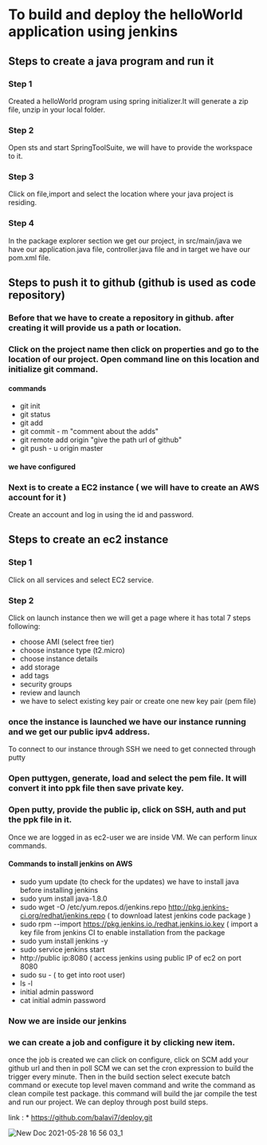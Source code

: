 # To build and deploy the helloWorld application using jenkins
## Steps to create a java program and run it
### Step 1 
Created a helloWorld program using spring initializer.It will generate a zip file, unzip in your local folder.
### Step 2
Open sts and start SpringToolSuite, we will have to provide the workspace to it.
### Step 3
Click on file,import and select the location where your java project is residing.
### Step 4
In the package explorer section we get our project, in src/main/java we have our application.java file, controller.java file and in target we have our pom.xml file.
## Steps to push it to github (github is used as code repository)
### Before that we have to create a repository in github. after creating it will provide us a path or location.
### Click on the project name then click on properties and go to the location of our project. Open command line on this location and initialize git command.
#### commands
* git init
* git status
* git add
* git commit - m "comment about the adds"
* git remote add origin "give the path url of github"
* git push - u origin master
#### we have configured
### Next is to create a EC2 instance ( we will have to create an AWS account for it )
Create an account and log in using the id and password.
## Steps to create an ec2 instance
### Step 1
Click on all services and select EC2 service.
### Step 2
Click on launch instance then we will get a page where it has total 7 steps following:
* choose AMI (select free tier)
* choose instance type (t2.micro)
* choose instance details
* add storage
* add tags
* security groups
* review and launch
* we have to select existing key pair or create one new key pair (pem file)
### once the instance is launched we have our instance running and we get our public ipv4 address.
To connect to our instance through SSH we need to get connected through putty
### Open puttygen, generate, load and select the pem file. It will convert it into ppk file then save private key.
### Open putty, provide the public ip, click on SSH, auth and put the ppk file in it.
Once we are logged in as ec2-user we are inside VM. We can perform linux commands.
#### Commands to install jenkins on AWS
 * sudo yum update (to check for the updates)
 we have to install java before installing jenkins
 * sudo yum install java-1.8.0
 * sudo wget -O /etc/yum.repos.d/jenkins.repo http://pkg.jenkins-ci.org/redhat/jenkins.repo ( to download latest jenkins code package )
 * sudo rpm --import https://pkg.jenkins.io./redhat.jenkins.io.key ( import a key file from jenkins CI to enable installation from the package
 * sudo yum install jenkins -y
 * sudo service jenkins start
 * http://public ip:8080  ( access jenkins using public IP of ec2 on port 8080
 * sudo su -  ( to get into root user)
 * ls -l
 * initial admin password 
 * cat initial admin password
  ### Now we are inside our jenkins 
  ### we can create a job and configure it by clicking new item.
  once the job is created we can click on configure, click on SCM add your github url and then in poll SCM we can set the cron expression to build the trigger every minute. Then in the build section select execute batch command or execute top level maven command and write the command as clean compile test package.
  this command will build the jar compile the test and run our project.
  We can deploy through post build steps.
  
  link :  * https://github.com/balavi7/deploy.git
  
  ![New Doc 2021-05-28 16 56 03_1](https://user-images.githubusercontent.com/82412177/119977917-99d96580-bfd6-11eb-9b77-9020c399ec8f.jpg)
     
